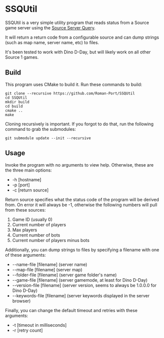 # SSQUtil

SSQUtil is a very simple utility program that reads status from a Source game server using the [Source Server Query](https://developer.valvesoftware.com/wiki/Server_queries).

It will return a return code from a configurable source and can dump strings (such as map name, server name, etc) to files.

It's been tested to work with Dino D-Day, but will likely work on all other Source 1 games.

## Build

This program uses CMake to build it. Run these commands to build:

```
git clone --recursive https://github.com/Roman-Port/SSQUtil
cd SSQUtil
mkdir build
cd build
cmake ..
make
```

Cloning recursively is important. If you forgot to do that, run the following command to grab the submodules:

```
git submodule update --init --recursive
```

## Usage

Invoke the program with no arguments to view help. Otherwise, these are the three main options:

* -h [hostname]
* -p [port]
* -c [return source]

Return source specifies what the status code of the program will be derived from. On error it will always be -1, otherwise the following numbers will pull from these sources:

1. Game ID (usually 0)
2. Current number of players
3. Max players
4. Current number of bots
5. Current number of players minus bots

Additionally, you can dump strings to files by specifying a filename with one of these arguments:

* --name-file [filename] (server name)
* --map-file [filename] (server map)
* --folder-file [filename] (server game folder's name)
* --game-file [filename] (server gamemode, at least for Dino D-Day)
* --version-file [filename] (server version, seems to always be 1.0.0.0 for Dino D-Day)
* --keywords-file [filename] (server keywords displayed in the server browser)

Finally, you can change the default timeout and retries with these arguments:

* -t [timeout in milliseconds]
* -r [retry count]
